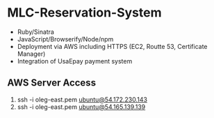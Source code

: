 # MLC-Reservation-System

* Ruby/Sinatra
* JavaScript/Browserify/Node/npm
* Deployment via AWS including HTTPS (EC2, Routte 53, Certificate Manager)
* Integration of UsaEpay payment system

## AWS Server Access
1. ssh -i oleg-east.pem ubuntu@54.172.230.143
2. ssh -i oleg-east.pem ubuntu@54.165.139.139
